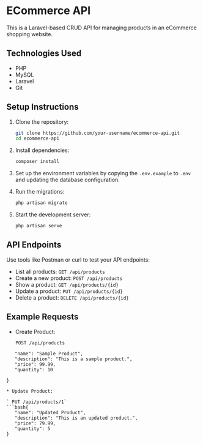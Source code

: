 # ECommerce API

This is a Laravel-based CRUD API for managing products in an eCommerce shopping website.

## Technologies Used
- PHP
- MySQL
- Laravel
- Git

## Setup Instructions

1. Clone the repository:
   ```bash
   git clone https://github.com/your-username/ecommerce-api.git
   cd ecommerce-api
2. Install dependencies:
    ```bash
   composer install
4. Set up the environment variables by copying the `.env.example` to `.env` and updating the database configuration.
   
6. Run the migrations:
    ```bash
   php artisan migrate
7. Start the development server:
    ```bash
   php artisan serve
   
## API Endpoints

Use tools like Postman or curl to test your API endpoints:

* List all products: `GET /api/products`
* Create a new product: `POST /api/products`
* Show a product: `GET /api/products/{id}`
* Update a product: `PUT /api/products/{id}`
* Delete a product: `DELETE /api/products/{id}`

## Example Requests
* Create Product:
  
  `POST /api/products`
 ```bash{
    "name": "Sample Product",
    "description": "This is a sample product.",
    "price": 99.99,
    "quantity": 10

}

* Update Product:
 
 ` PUT /api/products/1`
 ```bash{
    "name": "Updated Product",
    "description": "This is an updated product.",
    "price": 79.99,
    "quantity": 5
}




   

